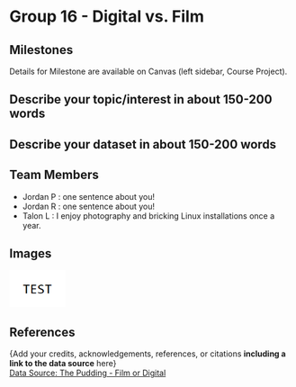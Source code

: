 # Group 16 - Digital vs. Film

## Milestones

Details for Milestone are available on Canvas (left sidebar, Course Project).

## Describe your topic/interest in about 150-200 words


## Describe your dataset in about 150-200 words


## Team Members
- Jordan P : one sentence about you!
- Jordan R : one sentence about you!
- Talon L : I enjoy photography and bricking Linux installations once a year.

## Images

<img src ="images/test.png" width="100px">

## References

{Add your credits, acknowledgements, references, or citations **including a link to the data source** here}  
[Data Source: The Pudding - Film or Digital](https://github.com/the-pudding/data/tree/master/filmordigital)




